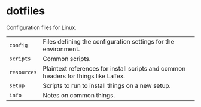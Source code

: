 # dotfiles
Configuration files for Linux.

| | |
|--------------|-----------------------------------------------------------------------|
|`config`      | Files defining the configuration settings for the environment. |
|`scripts`     | Common scripts. |
|`resources`   | Plaintext references for install scripts and common headers for things like LaTex. |
|`setup`       | Scripts to run to install things on a new setup. |
|`info`        | Notes on common things. |
